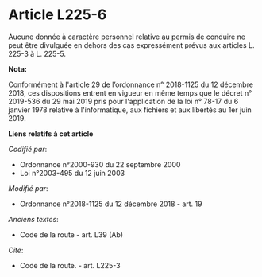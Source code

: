 # Article L225-6

Aucune donnée à caractère personnel relative au permis de conduire ne peut être divulguée en dehors des cas expressément
prévus aux articles L. 225-3 à L. 225-5.

**Nota:**

Conformément à l'article 29 de l’ordonnance n° 2018-1125 du 12 décembre 2018, ces dispositions entrent en vigueur en même
temps que le décret n° 2019-536 du 29 mai 2019 pris pour l'application de la loi n° 78-17 du 6 janvier 1978 relative à
l'informatique, aux fichiers et aux libertés au 1er juin 2019.

**Liens relatifs à cet article**

_Codifié par_:

  - Ordonnance n°2000-930 du 22 septembre 2000
  - Loi n°2003-495 du 12 juin 2003

_Modifié par_:

  - Ordonnance n°2018-1125 du 12 décembre 2018 - art. 19

_Anciens textes_:

  - Code de la route - art. L39 (Ab)

_Cite_:

  - Code de la route. - art. L225-3
